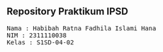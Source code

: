 ## Repository Praktikum IPSD

<pre>
Nama : Habibah Ratna Fadhila Islami Hana
NIM : 2311110038
Kelas : S1SD-04-02
</pre>
